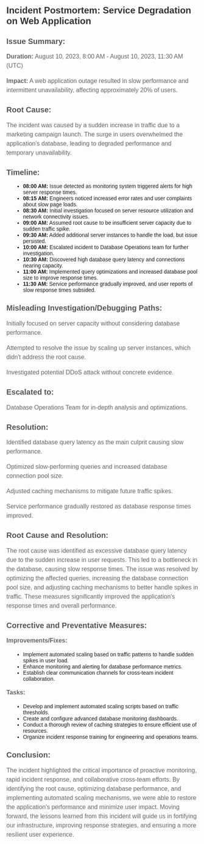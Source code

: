 <!DOCTYPE html>
<html>
<head>
  <style>
    body {
      font-family: Arial, sans-serif;
      margin: 20px;
      padding: 0;
    }
    h1 {
      font-size: 24px;
      color: #333;
    }
    h2 {
      font-size: 20px;
      color: #555;
    }
    p {
      font-size: 16px;
      color: #666;
      line-height: 1.5;
    }
    ul {
      list-style-type: disc;
      margin-left: 20px;
    }
  </style>
</head>
<body>

<h1>Incident Postmortem: Service Degradation on Web Application</h1>

<h2>Issue Summary:</h2>
<p><strong>Duration:</strong> August 10, 2023, 8:00 AM - August 10, 2023, 11:30 AM (UTC)</p>
<p><strong>Impact:</strong> A web application outage resulted in slow performance and intermittent unavailability, affecting approximately 20% of users.</p>

<h2>Root Cause:</h2>
<p>The incident was caused by a sudden increase in traffic due to a marketing campaign launch. The surge in users overwhelmed the application's database, leading to degraded performance and temporary unavailability.</p>

<h2>Timeline:</h2>
<ul>
  <li><strong>08:00 AM:</strong> Issue detected as monitoring system triggered alerts for high server response times.</li>
  <li><strong>08:15 AM:</strong> Engineers noticed increased error rates and user complaints about slow page loads.</li>
  <li><strong>08:30 AM:</strong> Initial investigation focused on server resource utilization and network connectivity issues.</li>
  <li><strong>09:00 AM:</strong> Assumed root cause to be insufficient server capacity due to sudden traffic spike.</li>
  <li><strong>09:30 AM:</strong> Added additional server instances to handle the load, but issue persisted.</li>
  <li><strong>10:00 AM:</strong> Escalated incident to Database Operations team for further investigation.</li>
  <li><strong>10:30 AM:</strong> Discovered high database query latency and connections nearing capacity.</li>
  <li><strong>11:00 AM:</strong> Implemented query optimizations and increased database pool size to improve response times.</li>
  <li><strong>11:30 AM:</strong> Service performance gradually improved, and user reports of slow response times subsided.</li>
</ul>

<h2>Misleading Investigation/Debugging Paths:</h2>
<p>Initially focused on server capacity without considering database performance.</p>
<p>Attempted to resolve the issue by scaling up server instances, which didn't address the root cause.</p>
<p>Investigated potential DDoS attack without concrete evidence.</p>

<h2>Escalated to:</h2>
<p>Database Operations Team for in-depth analysis and optimizations.</p>

<h2>Resolution:</h2>
<p>Identified database query latency as the main culprit causing slow performance.</p>
<p>Optimized slow-performing queries and increased database connection pool size.</p>
<p>Adjusted caching mechanisms to mitigate future traffic spikes.</p>
<p>Service performance gradually restored as database response times improved.</p>

<h2>Root Cause and Resolution:</h2>
<p>The root cause was identified as excessive database query latency due to the sudden increase in user requests. This led to a bottleneck in the database, causing slow response times. The issue was resolved by optimizing the affected queries, increasing the database connection pool size, and adjusting caching mechanisms to better handle spikes in traffic. These measures significantly improved the application's response times and overall performance.</p>

<h2>Corrective and Preventative Measures:</h2>
<p><strong>Improvements/Fixes:</strong></p>
<ul>
  <li>Implement automated scaling based on traffic patterns to handle sudden spikes in user load.</li>
  <li>Enhance monitoring and alerting for database performance metrics.</li>
  <li>Establish clear communication channels for cross-team incident collaboration.</li>
</ul>
<p><strong>Tasks:</strong></p>
<ul>
  <li>Develop and implement automated scaling scripts based on traffic thresholds.</li>
  <li>Create and configure advanced database monitoring dashboards.</li>
  <li>Conduct a thorough review of caching strategies to ensure efficient use of resources.</li>
  <li>Organize incident response training for engineering and operations teams.</li>
</ul>

<h2>Conclusion:</h2>
<p>The incident highlighted the critical importance of proactive monitoring, rapid incident response, and collaborative cross-team efforts. By identifying the root cause, optimizing database performance, and implementing automated scaling mechanisms, we were able to restore the application's performance and minimize user impact. Moving forward, the lessons learned from this incident will guide us in fortifying our infrastructure, improving response strategies, and ensuring a more resilient user experience.</p>

</body>
</html>

